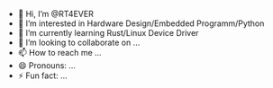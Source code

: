 - 👋 Hi, I’m @RT4EVER
- 👀 I’m interested in Hardware Design/Embedded Programm/Python
- 🌱 I’m currently learning Rust/Linux Device Driver
- 💞️ I’m looking to collaborate on ...
- 📫 How to reach me ...
- 😄 Pronouns: ...
- ⚡ Fun fact: ...

<!---
RT4EVER/RT4EVER is a ✨ special ✨ repository because its `README.md` (this file) appears on your GitHub profile.
You can click the Preview link to take a look at your changes.
--->

